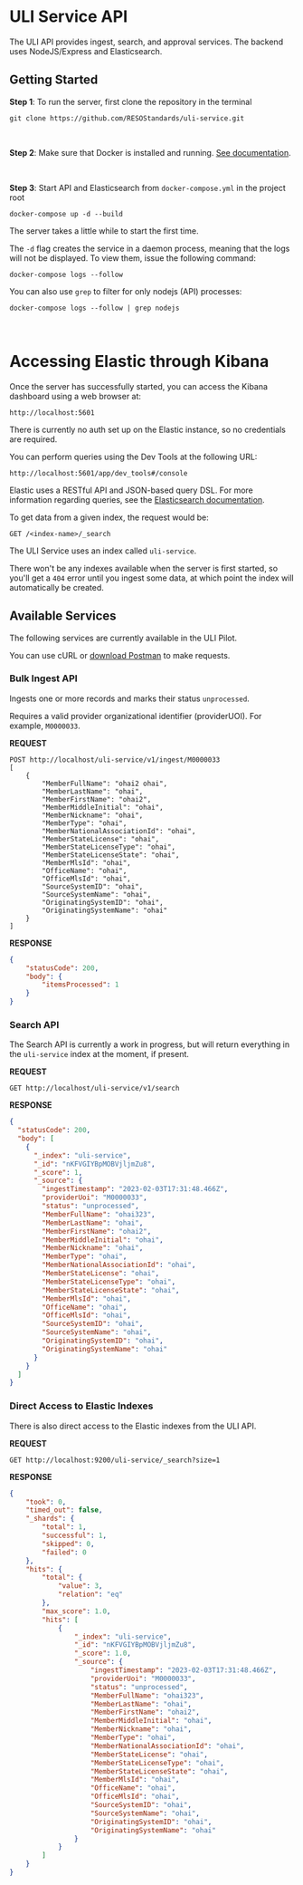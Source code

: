# ULI Service API
The ULI API provides ingest, search, and approval services. The backend uses NodeJS/Express and Elasticsearch.

## Getting Started

**Step 1**: To run the server, first clone the repository in the terminal

```
git clone https://github.com/RESOStandards/uli-service.git
```

<br />

**Step 2**: Make sure that Docker is installed and running. [See documentation](https://docs.docker.com/get-docker/).

<br />

**Step 3**: Start API and Elasticsearch from `docker-compose.yml` in the project root

```
docker-compose up -d --build
```

The server takes a little while to start the first time. 

The `-d` flag creates the service in a daemon process, meaning that the logs will not be displayed. To view them, issue the following command: 

```
docker-compose logs --follow
```

You can also use `grep` to filter for only nodejs (API) processes:

```
docker-compose logs --follow | grep nodejs
```

<br />

# Accessing Elastic through Kibana
Once the server has successfully started, you can access the Kibana dashboard using a web browser at:

```
http://localhost:5601
```

There is currently no auth set up on the Elastic instance, so no credentials are required.

You can perform queries using the Dev Tools at the following URL:

```
http://localhost:5601/app/dev_tools#/console
```

Elastic uses a RESTful API and JSON-based query DSL. For more information regarding queries, see the [Elasticsearch documentation](https://www.elastic.co/guide/en/elasticsearch/reference/current/search-search.html).

To get data from a given index, the request would be:

```
GET /<index-name>/_search
```

The ULI Service uses an index called `uli-service`. 

There won't be any indexes available when the server is first started, so you'll get a `404` error until you ingest some data, at which point the index will automatically be created.


## Available Services
The following services are currently available in the ULI Pilot.

You can use cURL or [download Postman](https://www.postman.com/downloads/) to make requests.

### Bulk Ingest API
Ingests one or more records and marks their status `unprocessed`. 

Requires a valid provider organizational identifier (providerUOI). For example, `M0000033`.

**REQUEST**
```
POST http://localhost/uli-service/v1/ingest/M0000033
[
    {
        "MemberFullName": "ohai2 ohai",
        "MemberLastName": "ohai",
        "MemberFirstName": "ohai2",
        "MemberMiddleInitial": "ohai",
        "MemberNickname": "ohai",
        "MemberType": "ohai",
        "MemberNationalAssociationId": "ohai",
        "MemberStateLicense": "ohai",
        "MemberStateLicenseType": "ohai",
        "MemberStateLicenseState": "ohai",
        "MemberMlsId": "ohai",
        "OfficeName": "ohai",
        "OfficeMlsId": "ohai",
        "SourceSystemID": "ohai",
        "SourceSystemName": "ohai",
        "OriginatingSystemID": "ohai",
        "OriginatingSystemName": "ohai"
    }
]
```

**RESPONSE**
```json
{
    "statusCode": 200,
    "body": {
        "itemsProcessed": 1
    }
}
```

### Search API
The Search API is currently a work in progress, but will return everything in the `uli-service` index at the moment, if present.

**REQUEST**
```
GET http://localhost/uli-service/v1/search
```

**RESPONSE**
```json
{
  "statusCode": 200,
  "body": [
    {
      "_index": "uli-service",
      "_id": "nKFVGIYBpMOBVjljmZu8",
      "_score": 1,
      "_source": {
        "ingestTimestamp": "2023-02-03T17:31:48.466Z",
        "providerUoi": "M0000033",
        "status": "unprocessed",
        "MemberFullName": "ohai323",
        "MemberLastName": "ohai",
        "MemberFirstName": "ohai2",
        "MemberMiddleInitial": "ohai",
        "MemberNickname": "ohai",
        "MemberType": "ohai",
        "MemberNationalAssociationId": "ohai",
        "MemberStateLicense": "ohai",
        "MemberStateLicenseType": "ohai",
        "MemberStateLicenseState": "ohai",
        "MemberMlsId": "ohai",
        "OfficeName": "ohai",
        "OfficeMlsId": "ohai",
        "SourceSystemID": "ohai",
        "SourceSystemName": "ohai",
        "OriginatingSystemID": "ohai",
        "OriginatingSystemName": "ohai"
      }
    }
  ]
}
```

### Direct Access to Elastic Indexes
There is also direct access to the Elastic indexes from the ULI API.

**REQUEST**
```
GET http://localhost:9200/uli-service/_search?size=1
```

**RESPONSE**
```json
{
    "took": 0,
    "timed_out": false,
    "_shards": {
        "total": 1,
        "successful": 1,
        "skipped": 0,
        "failed": 0
    },
    "hits": {
        "total": {
            "value": 3,
            "relation": "eq"
        },
        "max_score": 1.0,
        "hits": [
            {
                "_index": "uli-service",
                "_id": "nKFVGIYBpMOBVjljmZu8",
                "_score": 1.0,
                "_source": {
                    "ingestTimestamp": "2023-02-03T17:31:48.466Z",
                    "providerUoi": "M0000033",
                    "status": "unprocessed",
                    "MemberFullName": "ohai323",
                    "MemberLastName": "ohai",
                    "MemberFirstName": "ohai2",
                    "MemberMiddleInitial": "ohai",
                    "MemberNickname": "ohai",
                    "MemberType": "ohai",
                    "MemberNationalAssociationId": "ohai",
                    "MemberStateLicense": "ohai",
                    "MemberStateLicenseType": "ohai",
                    "MemberStateLicenseState": "ohai",
                    "MemberMlsId": "ohai",
                    "OfficeName": "ohai",
                    "OfficeMlsId": "ohai",
                    "SourceSystemID": "ohai",
                    "SourceSystemName": "ohai",
                    "OriginatingSystemID": "ohai",
                    "OriginatingSystemName": "ohai"
                }
            }
        ]
    }
}
```

